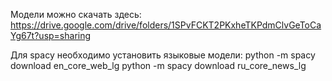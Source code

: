 Модели можно скачать здесь: https://drive.google.com/drive/folders/1SPvFCKT2PKxheTKPdmClvGeToCaYg67t?usp=sharing

Для spacy необходимо установить языковые модели:
python -m spacy download en_core_web_lg
python -m spacy download ru_core_news_lg